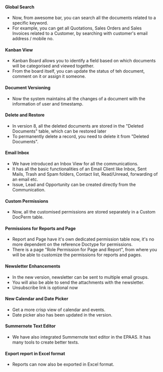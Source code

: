 #### Global Search
- Now, from awesome bar, you can search all the documents related to a specific keyword.
- For example, you can get all Quotations, Sales Orders and Sales Invoices related to a Customer, by searching with customer's email address / mobile no.

#### Kanban View
- Kanban Board allows you to identify a field based on which documents will be categorised and viewed together.
- From the board itself, you can update the status of teh document, comment on it or assign it someone.

#### Document Versioning
- Now the system maintains all the changes of a document with the information of user and timestamp.

#### Delete and Restore
- In version 8, all the deleted documents are stored in the "Deleted Documents" table, which can be restored later
- To permanently delete a record, you need to delete it from "Deleted Documents".

#### Email Inbox
- We have introduced an Inbox View for all the communications. 
- It has all the basic functionalities of an Email Client like Inbox, Sent Mails, Trash and Spam folders, Contact list, Read/Unread, forwarding of an email etc.
- Issue, Lead and Opportunity can be created directly from the Communication.

#### Custom Permissions
- Now, all the customised permissions are stored separately in a Custom DocPerm table.

#### Permissions for Reports and Page
- Report and Page have it's own dedicated permission table now, it's no more dependent on the reference Doctype for permissions.
- There is a page "Role Permission for Page and Report", from where you will be able to customize the permissions for reports and pages.

#### Newsletter Enhancements
- In the new version, newsletter can be sent to multiple email groups.
- You will also be able to send the attachments with the newsletter.
- Unsubscribe link is optional now

#### New Calendar and Date Picker
- Get a more crisp view of calendar and events.
- Date picker also has been updated in the version.

#### Summernote Text Editor
- We have also integrated Summernote text editor in the EPAAS. It has many tools to create better texts.

#### Export report in Excel format
- Reports can now also be exported in Excel format.
